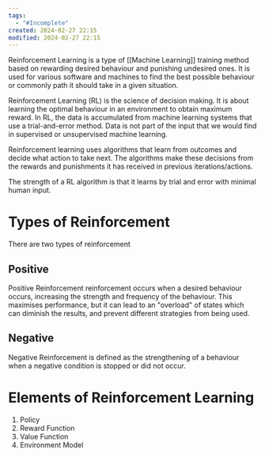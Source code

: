 ```yaml
---
tags:
  - "#Incomplete"
created: 2024-02-27 22:15
modified: 2024-02-27 22:15
---
```

Reinforcement Learning is a type of [[Machine Learning]] training method based on rewarding desired behaviour and punishing undesired ones. It is used for various software and machines to find the best possible behaviour or commonly path it should take in a given situation.

Reinforcement Learning (RL) is the science of decision making. It is about learning the optimal behaviour in an environment to obtain maximum reward. In RL, the data is accumulated from machine learning systems that use a trial-and-error method. Data is not part of the input that we would find in supervised or unsupervised machine learning.

Reinforcement learning uses algorithms that learn from outcomes and decide what action to take next. The algorithms make these decisions from the rewards and punishments it has received in previous iterations/actions. 

The strength of a RL algorithm is that it learns by trial and error with minimal human input.
# Types of Reinforcement
There are two types of reinforcement
## Positive
Positive Reinforcement reinforcement occurs when a desired behaviour occurs, increasing the strength and frequency of the behaviour. 
This maximises performance, but it can lead to an "overload" of states which can diminish the results, and prevent different strategies from being used.
## Negative
Negative Reinforcement is defined as the strengthening of a behaviour when a negative condition is stopped or did not occur.

# Elements of Reinforcement Learning
1. Policy
2. Reward Function
3. Value Function
4. Environment Model